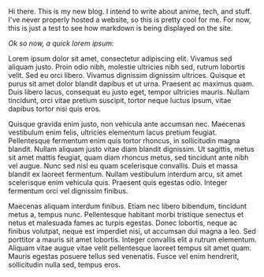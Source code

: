 Hi there. This is my new blog. I intend to write about anime, tech, and stuff. I've never properly hosted a website, so this is pretty cool for me. For now, this is just a test to see how markdown is being displayed on the site.

*Ok so now, a quick lorem ipsum:*

Lorem ipsum dolor sit amet, consectetur adipiscing elit. Vivamus sed aliquam justo. Proin odio nibh, molestie ultricies nibh sed, rutrum lobortis velit. Sed eu orci libero. Vivamus dignissim dignissim ultrices. Quisque et purus sit amet dolor blandit dapibus et ut urna. Praesent ac maximus quam. Duis libero lacus, consequat eu justo eget, tempor ultricies mauris. Nullam tincidunt, orci vitae pretium suscipit, tortor neque luctus ipsum, vitae dapibus tortor nisi quis eros.

Quisque gravida enim justo, non vehicula ante accumsan nec. Maecenas vestibulum enim felis, ultricies elementum lacus pretium feugiat. Pellentesque fermentum enim quis tortor rhoncus, in sollicitudin magna blandit. Nullam aliquam justo vitae diam blandit dignissim. Ut sagittis, metus sit amet mattis feugiat, quam diam rhoncus metus, sed tincidunt ante nibh vel augue. Nunc sed nisl eu quam scelerisque convallis. Duis et massa blandit ex laoreet fermentum. Nullam vestibulum interdum arcu, sit amet scelerisque enim vehicula quis. Praesent quis egestas odio. Integer fermentum orci vel dignissim finibus.

Maecenas aliquam interdum finibus. Etiam nec libero bibendum, tincidunt metus a, tempus nunc. Pellentesque habitant morbi tristique senectus et netus et malesuada fames ac turpis egestas. Donec lobortis, neque ac finibus volutpat, neque est imperdiet nisi, ut accumsan dui magna a leo. Sed porttitor a mauris sit amet lobortis. Integer convallis elit a rutrum elementum. Aliquam vitae augue vitae velit pellentesque laoreet tempus sit amet quam. Mauris egestas posuere tellus sed venenatis. Fusce vel enim hendrerit, sollicitudin nulla sed, tempus eros.
